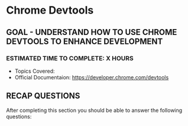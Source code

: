 # Chrome Devtools
## GOAL - UNDERSTAND HOW TO USE CHROME DEVTOOLS TO ENHANCE DEVELOPMENT

### ESTIMATED TIME TO COMPLETE: X HOURS
* Topics Covered:
* Official Documentaion: https://developer.chrome.com/devtools

## RECAP QUESTIONS
After completing this section you should be able to answer the following questions:
